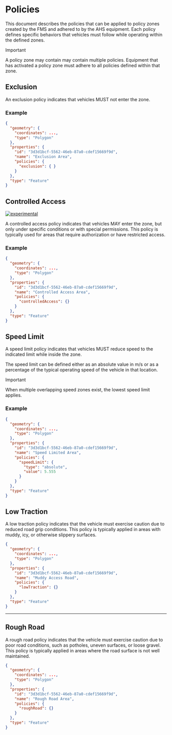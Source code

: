 # Policies

This document describes the policies that can be applied to policy zones created by the FMS and adhered to by the AHS equipment. Each policy defines specific behaviors that vehicles must follow while operating within the defined zones.

> [!IMPORTANT]
> A policy zone may contain may contain multiple policies. Equipment that has activated a policy zone must adhere to all policies defined within that zone.

## Exclusion
An exclusion policy indicates that vehicles MUST not enter the zone.

### Example 
```json
{
  "geometry": {
    "coordinates": ...,
    "type": "Polygon"
  },
  "properties": {
    "id": "3d3d1bcf-5562-46eb-87a0-cdef15669f9d",
    "name": "Exclusion Area",
    "policies": {
      "exclusion": { }
    }
  },
  "type": "Feature"
}
```

## Controlled Access

[![experimental](http://badges.github.io/stability-badges/dist/experimental.svg)](http://github.com/badges/stability-badges)

A controlled access policy indicates that vehicles MAY enter the zone, but only under specific conditions or with special permissions. This policy is typically used for areas that require authorization or have restricted access.

### Example 
```json
{
  "geometry": {
    "coordinates": ...,
    "type": "Polygon"
  },
  "properties": {
    "id": "3d3d1bcf-5562-46eb-87a0-cdef15669f9d",
    "name": "Controlled Access Area",
    "policies": {
      "controlledAccess": {}
    }
  },
  "type": "Feature"
}
```



## Speed Limit
A speed limit policy indicates that vehicles MUST reduce speed to the indicated limit while inside the zone.

The speed limit can be defined either as an absolute value in m/s or as a percentage of the typical operating speed of the vehicle in that location.

> [!IMPORTANT]
> When multiple overlapping speed zones exist, the lowest speed limit applies.

### Example 
```json
{
  "geometry": {
    "coordinates": ...,
    "type": "Polygon"
  },
  "properties": {
    "id": "3d3d1bcf-5562-46eb-87a0-cdef15669f9d",
    "name": "Speed Limited Area",
    "policies": {
      "speedLimit": {
        "type": "absolute",
        "value": 5.555
      }
    }
  },
  "type": "Feature"
}
```

## Low Traction
A low traction policy indicates that the vehicle must exercise caution due to reduced road grip conditions. This policy is typically applied in areas with muddy, icy, or otherwise slippery surfaces.

```json
{
  "geometry": {
    "coordinates": ...,
    "type": "Polygon"
  },
  "properties": {
    "id": "3d3d1bcf-5562-46eb-87a0-cdef15669f9d",
    "name": "Muddy Access Road",
    "policies": {
      "lowTraction": {}
    }
  },
  "type": "Feature"
}
```
---

## Rough Road
A rough road policy indicates that the vehicle must exercise caution due to poor road conditions, such as potholes, uneven surfaces, or loose gravel. This policy is typically applied in areas where the road surface is not well maintained.

```json
{
  "geometry": {
	"coordinates": ...,
	"type": "Polygon"
  },
  "properties": {
	"id": "3d3d1bcf-5562-46eb-87a0-cdef15669f9d",
	"name": "Rough Road Area",
	"policies": {
	  "roughRoad": {}
	}
  },
  "type": "Feature"
}
```
